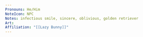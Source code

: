 ```yaml
---
Pronouns: He/Him
NoteIcon: NPC
Notes: infectious smile, sincere, oblivious, golden retriever
Art: 
Affiliation: "[[Lazy Bunny]]"
---
```

